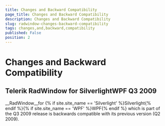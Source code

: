 ```yaml
---
title: Changes and Backward Compatibility
page_title: Changes and Backward Compatibility
description: Changes and Backward Compatibility
slug: radwindow-changes-backward-compatibility
tags: changes,and,backward,compatibility
published: False
position: 2
---
```


# Changes and Backward Compatibility



##  Telerik RadWindow for SilverlightWPF Q3 2009

__RadWindow__for {% if site.site_name == 'Silverlight' %}Silverlight{% endif %}{% if site.site_name == 'WPF' %}WPF{% endif %} which is part of the Q3 2009 release is backwards compatible with its previous version (Q2 2009).
